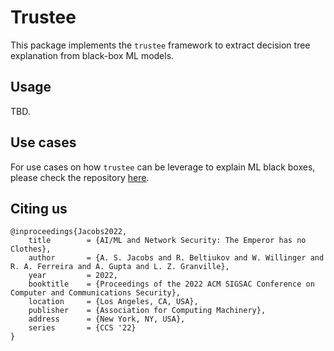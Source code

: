 # Trustee

This package implements the `trustee` framework to extract decision tree explanation from black-box ML models.


## Usage

TBD.

## Use cases

For use cases on how `trustee` can be leverage to explain ML black boxes, please check the repository [here](https://github.com/asjacobs92/emperor).

## Citing us

```
@inproceedings{Jacobs2022,
	title        = {AI/ML and Network Security: The Emperor has no Clothes},
	author       = {A. S. Jacobs and R. Beltiukov and W. Willinger and R. A. Ferreira and A. Gupta and L. Z. Granville},
	year         = 2022,
	booktitle    = {Proceedings of the 2022 ACM SIGSAC Conference on Computer and Communications Security},
	location     = {Los Angeles, CA, USA},
	publisher    = {Association for Computing Machinery},
	address      = {New York, NY, USA},
	series       = {CCS '22}
}
```